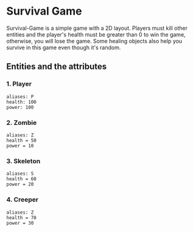 # Survival Game

Survival-Game is a simple game with a 2D layout. Players must kill other entities and the player's health must be greater than 0 to win the game, otherwise, you will lose the game. Some healing objects also help you survive in this game even though it's random.

## Entities and the attributes

### 1. **Player**

    aliases: P
    health: 100
    power: 100

### 2. **Zombie**

    aliases: Z
    health = 50
    power = 10

### 3. **Skeleton**

    aliases: S
    health = 60
    power = 20

### 4. **Creeper**

    aliases: Z
    health = 70
    power = 30
